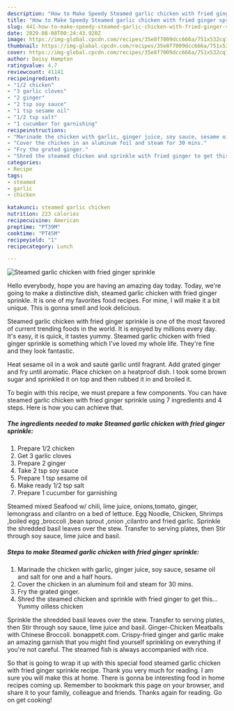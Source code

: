 ```yaml
---
description: "How to Make Speedy Steamed garlic chicken with fried ginger sprinkle"
title: "How to Make Speedy Steamed garlic chicken with fried ginger sprinkle"
slug: 441-how-to-make-speedy-steamed-garlic-chicken-with-fried-ginger-sprinkle
date: 2020-08-08T00:24:43.920Z
image: https://img-global.cpcdn.com/recipes/35e8f7009dcc666a/751x532cq70/steamed-garlic-chicken-with-fried-ginger-sprinkle-recipe-main-photo.jpg
thumbnail: https://img-global.cpcdn.com/recipes/35e8f7009dcc666a/751x532cq70/steamed-garlic-chicken-with-fried-ginger-sprinkle-recipe-main-photo.jpg
cover: https://img-global.cpcdn.com/recipes/35e8f7009dcc666a/751x532cq70/steamed-garlic-chicken-with-fried-ginger-sprinkle-recipe-main-photo.jpg
author: Daisy Hampton
ratingvalue: 4.7
reviewcount: 41141
recipeingredient:
- "1/2 chicken"
- "3 garlic cloves"
- "2 ginger"
- "2 tsp soy sauce"
- "1 tsp sesame oil"
- "1/2 tsp salt"
- "1 cucumber for garnishing"
recipeinstructions:
- "Marinade the chicken with garlic, ginger juice, soy sauce, sesame oil and salt for one and a half hours."
- "Cover the chicken in an aluminum foil and steam for 30 mins."
- "Fry the grated ginger."
- "Shred the steamed chicken and sprinkle with fried ginger to get this... Yummy oilless chicken"
categories:
- Recipe
tags:
- steamed
- garlic
- chicken

katakunci: steamed garlic chicken 
nutrition: 223 calories
recipecuisine: American
preptime: "PT39M"
cooktime: "PT45M"
recipeyield: "1"
recipecategory: Lunch

---
```



![Steamed garlic chicken with fried ginger sprinkle](https://img-global.cpcdn.com/recipes/35e8f7009dcc666a/751x532cq70/steamed-garlic-chicken-with-fried-ginger-sprinkle-recipe-main-photo.jpg)

Hello everybody, hope you are having an amazing day today. Today, we're going to make a distinctive dish, steamed garlic chicken with fried ginger sprinkle. It is one of my favorites food recipes. For mine, I will make it a bit unique. This is gonna smell and look delicious.

Steamed garlic chicken with fried ginger sprinkle is one of the most favored of current trending foods in the world. It is enjoyed by millions every day. It's easy, it is quick, it tastes yummy. Steamed garlic chicken with fried ginger sprinkle is something which I've loved my whole life. They're fine and they look fantastic.

Heat sesame oil in a wok and sauté garlic until fragrant. Add grated ginger and fry until aromatic. Place chicken on a heatproof dish. I took some brown sugar and sprinkled it on top and then rubbed it in and broiled it.


To begin with this recipe, we must prepare a few components. You can have steamed garlic chicken with fried ginger sprinkle using 7 ingredients and 4 steps. Here is how you can achieve that.

<!--inarticleads1-->

##### The ingredients needed to make Steamed garlic chicken with fried ginger sprinkle:

1. Prepare 1/2 chicken
1. Get 3 garlic cloves
1. Prepare 2 ginger
1. Take 2 tsp soy sauce
1. Prepare 1 tsp sesame oil
1. Make ready 1/2 tsp salt
1. Prepare 1 cucumber for garnishing


Steamed mixed Seafood w/ chili, lime juice, onions,tomato, ginger, lemongrass and cilantro on a bed of lettuce. Egg Noodle, Chicken, Shrimps ,boiled egg ,broccoli ,bean sprout ,onion ,cilantro and fried garlic. Sprinkle the shredded basil leaves over the stew. Transfer to serving plates, then Stir through soy sauce, lime juice and basil. 

<!--inarticleads2-->

##### Steps to make Steamed garlic chicken with fried ginger sprinkle:

1. Marinade the chicken with garlic, ginger juice, soy sauce, sesame oil and salt for one and a half hours.
1. Cover the chicken in an aluminum foil and steam for 30 mins.
1. Fry the grated ginger.
1. Shred the steamed chicken and sprinkle with fried ginger to get this... Yummy oilless chicken


Sprinkle the shredded basil leaves over the stew. Transfer to serving plates, then Stir through soy sauce, lime juice and basil. Ginger-Chicken Meatballs with Chinese Broccoli. bonappetit.com. Crispy-fried ginger and garlic make an amazing garnish that you might find yourself sprinkling on everything if you&#39;re not careful. The steamed fish is always accompanied with rice. 

So that is going to wrap it up with this special food steamed garlic chicken with fried ginger sprinkle recipe. Thank you very much for reading. I am sure you will make this at home. There is gonna be interesting food in home recipes coming up. Remember to bookmark this page on your browser, and share it to your family, colleague and friends. Thanks again for reading. Go on get cooking!
